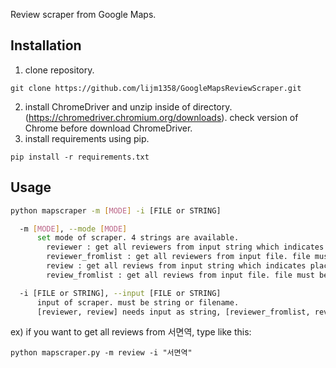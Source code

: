 Review scraper from Google Maps.

## Installation
1.  clone repository.
<pre><code>git clone https://github.com/lijm1358/GoogleMapsReviewScraper.git</code></pre>
2.  install ChromeDriver and unzip inside of directory.  (https://chromedriver.chromium.org/downloads). check version of Chrome before download ChromeDriver.
3.  install requirements using pip.
<pre><code>pip install -r requirements.txt</code></pre>

## Usage
```bash
python mapscraper -m [MODE] -i [FILE or STRING]

  -m [MODE], --mode [MODE]
      set mode of scraper. 4 strings are available.
        reviewer : get all reviewers from input string which indicates place
        reviewer_fromlist : get all reviewers from input file. file must be list of places you want to search for
        review : get all reviews from input string which indicates place
        review_fromlist : get all reviews from input file. file must be list of places you want to search for

  -i [FILE or STRING], --input [FILE or STRING]
      input of scraper. must be string or filename.
      [reviewer, review] needs input as string, [reviewer_fromlist, review_fromlist] needs input as filename.
```

ex) if you want to get all reviews from 서면역, type like this:
<pre><code>python mapscraper.py -m review -i "서면역"</code></pre>